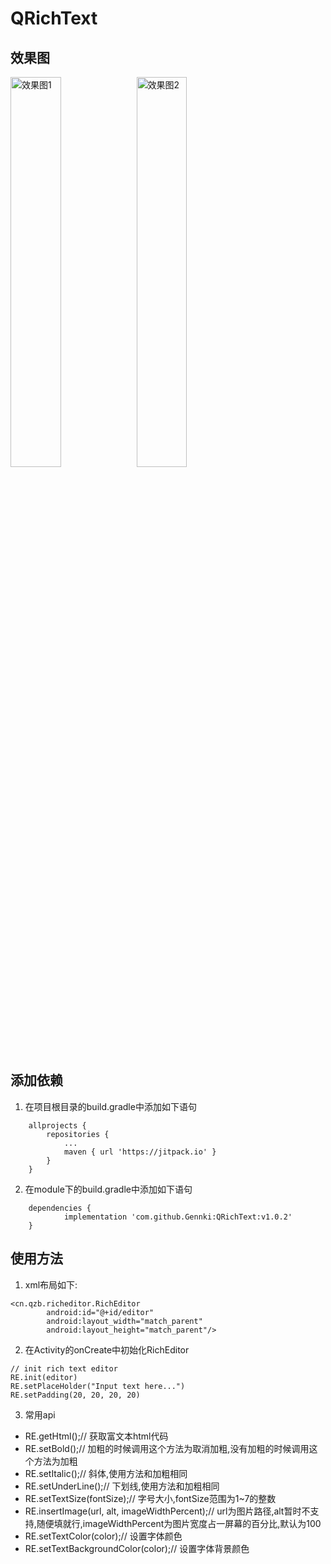 # QRichText

## 效果图


<img src="https://ws1.sinaimg.cn/large/006zFkU4gy1ftl3j9k6zug30go0ljke2.gif" width="40%" alt="效果图1"/><img src="https://ws1.sinaimg.cn/large/006zFkU4ly1fubciepohfg30ak0irkjl.gif" width="40%" alt="效果图2"/>



## 添加依赖

1. 在项目根目录的build.gradle中添加如下语句
```
	allprojects {
		repositories {
			...
			maven { url 'https://jitpack.io' }
		}
	}
```
2. 在module下的build.gradle中添加如下语句
```
	dependencies {
	        implementation 'com.github.Gennki:QRichText:v1.0.2'
	}

```

## 使用方法
1. xml布局如下:
```
<cn.qzb.richeditor.RichEditor
        android:id="@+id/editor"
        android:layout_width="match_parent"
        android:layout_height="match_parent"/>
```
2. 在Activity的onCreate中初始化RichEditor
```
// init rich text editor
RE.init(editor)
RE.setPlaceHolder("Input text here...")
RE.setPadding(20, 20, 20, 20)
```
3. 常用api
- RE.getHtml();// 获取富文本html代码
- RE.setBold();// 加粗的时候调用这个方法为取消加粗,没有加粗的时候调用这个方法为加粗
- RE.setItalic();// 斜体,使用方法和加粗相同
- RE.setUnderLine();// 下划线,使用方法和加粗相同
- RE.setTextSize(fontSize);// 字号大小,fontSize范围为1~7的整数
- RE.insertImage(url, alt, imageWidthPercent);// url为图片路径,alt暂时不支持,随便填就行,imageWidthPercent为图片宽度占一屏幕的百分比,默认为100
- RE.setTextColor(color);// 设置字体颜色
- RE.setTextBackgroundColor(color);// 设置字体背景颜色
